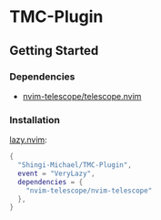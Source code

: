 # TMC-Plugin

## Getting Started

### Dependencies
- [nvim-telescope/telescope.nvim](https://github.com/nvim-telescope/nvim-telescope)

### Installation

[lazy.nvim](https://github.com/folke/lazy.nvim):

```lua
{
  "Shingi-Michael/TMC-Plugin",
  event = "VeryLazy",
  dependencies = {
    "nvim-telescope/nvim-telescope"
  },
}

```
